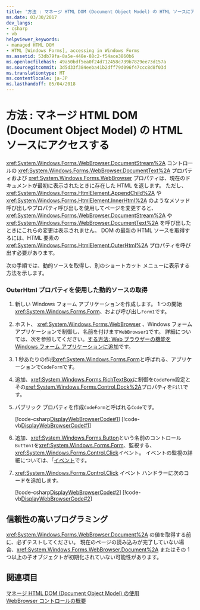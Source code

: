 ```yaml
---
title: '方法 : マネージ HTML DOM (Document Object Model) の HTML ソースにアクセスする'
ms.date: 03/30/2017
dev_langs:
- csharp
- vb
helpviewer_keywords:
- managed HTML DOM
- HTML [Windows Forms], accessing in Windows Forms
ms.assetid: 53db79fa-8a5e-448e-88c2-f54ace3860b6
ms.openlocfilehash: 49a50bdf5ea0f24d712458c739b7829ee73d157a
ms.sourcegitcommit: 3d5d33f384eeba41b2dff79d096f47ccc8d8f03d
ms.translationtype: MT
ms.contentlocale: ja-JP
ms.lasthandoff: 05/04/2018
---
```

# <a name="how-to-access-the-html-source-in-the-managed-html-document-object-model"></a>方法 : マネージ HTML DOM (Document Object Model) の HTML ソースにアクセスする
<xref:System.Windows.Forms.WebBrowser.DocumentStream%2A> コントロールの <xref:System.Windows.Forms.WebBrowser.DocumentText%2A> プロパティおよび <xref:System.Windows.Forms.WebBrowser> プロパティは、現在のドキュメントが最初に表示されたときに存在した HTML を返します。 ただし、<xref:System.Windows.Forms.HtmlElement.AppendChild%2A> や <xref:System.Windows.Forms.HtmlElement.InnerHtml%2A> のようなメソッド呼び出しやプロパティ呼び出しを使用してページを変更すると、<xref:System.Windows.Forms.WebBrowser.DocumentStream%2A> や <xref:System.Windows.Forms.WebBrowser.DocumentText%2A> を呼び出したときにこれらの変更は表示されません。 DOM の最新の HTML ソースを取得するには、HTML 要素の <xref:System.Windows.Forms.HtmlElement.OuterHtml%2A> プロパティを呼び出す必要があります。  
  
 次の手順では、動的ソースを取得し、別のショートカット メニューに表示する方法を示します。  
  
### <a name="retrieving-the-dynamic-source-with-the-outerhtml-property"></a>OuterHtml プロパティを使用した動的ソースの取得  
  
1.  新しい Windows フォーム アプリケーションを作成します。 1 つの開始<xref:System.Windows.Forms.Form>、および呼び出し`Form1`です。  
  
2.  ホスト、 <xref:System.Windows.Forms.WebBrowser> 、Windows フォーム アプリケーションで制御し、名前を付けます`WebBrowser1`です。 詳細については、次を参照してください。[する方法: Web ブラウザーの機能を Windows フォーム アプリケーションに追加](../../../../docs/framework/winforms/controls/how-to-add-web-browser-capabilities-to-a-windows-forms-application.md)です。  
  
3.  1 秒あたりの作成<xref:System.Windows.Forms.Form>と呼ばれる、アプリケーションで`CodeForm`です。  
  
4.  追加、<xref:System.Windows.Forms.RichTextBox>に制御を`CodeForm`設定とその<xref:System.Windows.Forms.Control.Dock%2A>プロパティを`Fill`です。  
  
5.  パブリック プロパティを作成`CodeForm`と呼ばれる`Code`です。  
  
     [!code-csharp[DisplayWebBrowserCode#1](../../../../samples/snippets/csharp/VS_Snippets_Winforms/DisplayWebBrowserCode/CS/CodeForm.cs#1)]
     [!code-vb[DisplayWebBrowserCode#1](../../../../samples/snippets/visualbasic/VS_Snippets_Winforms/DisplayWebBrowserCode/VB/CodeForm.vb#1)]  
  
6.  追加、<xref:System.Windows.Forms.Button>という名前のコントロール`Button1`を<xref:System.Windows.Forms.Form>、監視する、<xref:System.Windows.Forms.Control.Click>イベント。 イベントの監視の詳細については、「[イベント](../../../../docs/standard/events/index.md)です。  
  
7.  <xref:System.Windows.Forms.Control.Click> イベント ハンドラーに次のコードを追加します。  
  
     [!code-csharp[DisplayWebBrowserCode#2](../../../../samples/snippets/csharp/VS_Snippets_Winforms/DisplayWebBrowserCode/CS/Form1.cs#2)]
     [!code-vb[DisplayWebBrowserCode#2](../../../../samples/snippets/visualbasic/VS_Snippets_Winforms/DisplayWebBrowserCode/VB/Form1.vb#2)]  
  
## <a name="robust-programming"></a>信頼性の高いプログラミング  
 <xref:System.Windows.Forms.WebBrowser.Document%2A> の値を取得する前に、必ずテストしてください。 現在のページの読み込みが完了していない場合、<xref:System.Windows.Forms.WebBrowser.Document%2A> またはその 1 つ以上の子オブジェクトが初期化されていない可能性があります。  
  
## <a name="see-also"></a>関連項目  
 [マネージ HTML DOM (Document Object Model) の使用](../../../../docs/framework/winforms/controls/using-the-managed-html-document-object-model.md)  
 [WebBrowser コントロールの概要](../../../../docs/framework/winforms/controls/webbrowser-control-overview.md)
